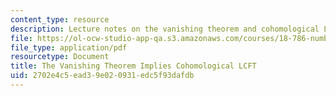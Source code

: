```yaml
---
content_type: resource
description: Lecture notes on the vanishing theorem and cohomological LCFT.
file: https://ol-ocw-studio-app-qa.s3.amazonaws.com/courses/18-786-number-theory-ii-class-field-theory-spring-2016/2702e4c5ead39e020931edc5f93dafdb_MIT18_786S16_lec15.pdf
file_type: application/pdf
resourcetype: Document
title: The Vanishing Theorem Implies Cohomological LCFT
uid: 2702e4c5-ead3-9e02-0931-edc5f93dafdb
---
```

